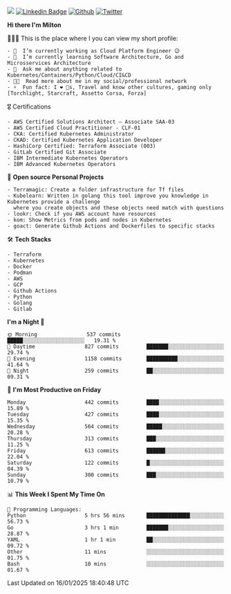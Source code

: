 ![](https://komarev.com/ghpvc/?username=miltlima&color=blueviolet) [![Linkedin Badge](https://img.shields.io/badge/-LinkedIn-blue?style=flat-square&logo=Linkedin&logoColor=white&link=https://www.linkedin.com/in/miltonlimaj/)](https://www.linkedin.com/in/miltonlimaj/) [![Github](https://img.shields.io/github/followers/miltlima?style=social)](https://github.com/miltlima?tab=followers) [![Twitter](https://img.shields.io/twitter/follow/milt_lima?style=social)](https://twitter.com/milt_lima)
 


     
**Hi there I'm Milton**

👨🏽‍💻 This is the place where I you can view my short profile:
```text
- 🔭  I’m currently working as Cloud Platform Engineer 😉
- 🌱  I’m currently learning Software Architecture, Go and Microsservices Architecture
- 💬  Ask me about anything related to Kubernetes/Containers/Python/Cloud/CI&CD
- 👨‍💻  Read more about me in my social/professional network
- ⚡  Fun fact: I ❤️ 🐶s, Travel and know other cultures, gaming only [Torchlight, Starcraft, Assetto Corsa, Forza]
```
🎖 Certifications
```text
- AWS Certified Solutions Architect – Associate SAA-03
- AWS Certified Cloud Practitioner - CLF-01
- CKA: Certified Kubernetes Administrator
- CKAD: Certified Kubernetes Application Developer
- HashiCorp Certified: Terraform Associate (003)
- GitLab Certified Git Associate
- IBM Intermediate Kubernetes Operators
- IBM Advanced Kubernetes Operators
```
📐 **Open source Personal Projects**

```text
- Terramagic: Create a folder infrastructure for Tf files
- Kubelearn: Written in golang this tool improve you knowledge in Kubernetes provide a challenge
  where you create objects and these objects need match with questions
- lookr: Check if you AWS account have resources
- kom: Show Metrics from pods and nodes in Kubernetes
- goact: Generate Github Actions and Dockerfiles to specific stacks
```
🛠 **Tech Stacks**

```text
- Terraform
- Kubernetes
- Docker
- Podman
- AWS
- GCP
- Github Actions
- Python
- Golang
- Gitlab
```         

<!--START_SECTION:waka-->
**I'm a Night 🦉** 

```text
🌞 Morning                537 commits         █████░░░░░░░░░░░░░░░░░░░░   19.31 % 
🌆 Daytime                827 commits         ███████░░░░░░░░░░░░░░░░░░   29.74 % 
🌃 Evening                1158 commits        ██████████░░░░░░░░░░░░░░░   41.64 % 
🌙 Night                  259 commits         ██░░░░░░░░░░░░░░░░░░░░░░░   09.31 % 
```
📅 **I'm Most Productive on Friday** 

```text
Monday                   442 commits         ████░░░░░░░░░░░░░░░░░░░░░   15.89 % 
Tuesday                  427 commits         ████░░░░░░░░░░░░░░░░░░░░░   15.35 % 
Wednesday                564 commits         █████░░░░░░░░░░░░░░░░░░░░   20.28 % 
Thursday                 313 commits         ███░░░░░░░░░░░░░░░░░░░░░░   11.25 % 
Friday                   613 commits         ██████░░░░░░░░░░░░░░░░░░░   22.04 % 
Saturday                 122 commits         █░░░░░░░░░░░░░░░░░░░░░░░░   04.39 % 
Sunday                   300 commits         ███░░░░░░░░░░░░░░░░░░░░░░   10.79 % 
```


📊 **This Week I Spent My Time On** 

```text
💬 Programming Languages: 
Python                   5 hrs 56 mins       ██████████████░░░░░░░░░░░   56.73 % 
Go                       3 hrs 1 min         ███████░░░░░░░░░░░░░░░░░░   28.87 % 
YAML                     1 hr 1 min          ██░░░░░░░░░░░░░░░░░░░░░░░   09.72 % 
Other                    11 mins             ░░░░░░░░░░░░░░░░░░░░░░░░░   01.75 % 
Bash                     10 mins             ░░░░░░░░░░░░░░░░░░░░░░░░░   01.67 % 
```


 Last Updated on 16/01/2025 18:40:48 UTC
<!--END_SECTION:waka-->
